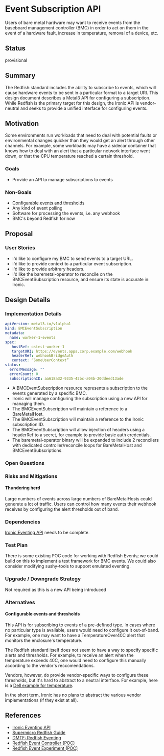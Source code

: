 <!--
 This work is licensed under a Creative Commons Attribution 3.0
 Unported License.

 http://creativecommons.org/licenses/by/3.0/legalcode
-->

# Event Subscription API

Users of bare metal hardware may want to receive events from the
baseboard management controller (BMC) in order to act on them in the
event of a hardware fault, increase in temperature, removal of a
device, etc.

## Status

provisional

## Summary

The Redfish standard includes the ability to subscribe to events, which
will cause hardware events to be sent in a particular format to a target
URI. This design document describes a Metal3 API for configuring a
subscription. While Redfish is the primary target for this design, the
Ironic API is vendor-neutral and seeks to provide a unified interface
for configuring events.

## Motivation

Some environments run workloads that need to deal with potential
faults or environmental changes quicker than they would get an alert
through other channels. For example, some workloads may have a sidecar
container that knows how to deal with an alert that a particular network
interface went down, or that the CPU temperature reached a certain
threshold.

### Goals

- Provide an API to manage subscriptions to events

### Non-Goals

- [Configurable events and thresholds](#configurable-events-and-thresholds)
- Any kind of event polling
- Software for processing the events, i.e. any webhook
- BMC's beyond Redfish for now

## Proposal

### User Stories

- I'd like to configure my BMC to send events to a target URL.
- I'd like to provide context to a particular event subscription.
- I'd like to provide arbitrary headers.
- I'd like the baremetal-operator to reconcile on the
  BMCEventSubscription resource, and ensure its state is accurate in
  Ironic.

## Design Details

### Implementation Details

```yaml
apiVersion: metal3.io/v1alpha1
kind: BMCEventSubscription
metadata:
  name: worker-1-events
spec:
   hostRef: ostest-worker-1
   targetURI: https://events.apps.corp.example.com/webhook
   headerRef: webhookBridgeAuth
   context: “SomeUserContext”
status:
  errorMessage: ""
  errorCount: 0
  subscriptionID: aa618a32-9335-42bc-a04b-20ddeed13ade
```

- A BMCEventSubscription resource represents a subscription to the events generated
  by a specific BMC.
- Ironic will manage configuring the subscription using a new API for managing them.
- The BMCEventSubscription will maintain a reference to a BareMetalHost.
- The BMCEventSubscription will maintain a reference to the Ironic
  subscription ID.
- The BMCEventSubscription will allow injection of headers using a
  headerRef to a secret, for example to provide basic auth
  credentials.
- The baremetal-operator binary will be expanded to include 2
  reconcilers with dedicated controller/reconcile loops for
  BareMetalHost and BMCEventSubscriptions.

### Open Questions

### Risks and Mitigations

#### Thundering herd

Large numbers of events across large numbers of BareMetalHosts could generate a
lot of traffic. Users can control how many events their webhook receives by
configuring the alert thresholds out of band.

### Dependencies

[Ironic Eventing API](https://storyboard.openstack.org/#!/story/2008366)
needs to be complete.

### Test Plan

There is some existing POC code for working with Redfish Events; we
could build on this to implement a test framework for BMC events. We could
also consider modifying sushy-tools to support emulated eventing.

### Upgrade / Downgrade Strategy

Not required as this is a new API being introduced

### Alternatives

#### Configurable events and thresholds

This API is for subscribing to events of a pre-defined type. In cases
where no particular type is available, users would need to configure it
out-of-band. For example, one may want to have a TemperatureOver40C
alert that monitors the enclosure's temperature.

The Redfish standard itself does not seem to have a way to specify
specific alerts and thresholds. For example, to receive an alert when
the temperature exceeds 40C, one would need to configure this manually
according to the vendor's reccomendations.

Vendors, however, do provide vendor-specific ways to configure these
thresholds, but it's hard to abstract to a neutral interface. For
example, here is a [Dell example for temperature](https://www.dell.com/support/manuals/en-jm/idrac9-lifecycle-controller-v4.x-series/idrac9_4.00.00.00_redfishapiguide_pub/temperature?guid=guid-5a798111-407b-485d-b6fb-7d6e367d4ad4&lang=en-us).

In the short term, Ironic has no plans to abstract the various vendor
implementations (if they exist at all).

## References

- [Ironic Eventing API](https://storyboard.openstack.org/#!/story/2008366)
- [Supermicro Redfish Guide](https://www.supermicro.com/manuals/other/RedfishRefGuide.pdf)
- [DMTF: Redfish Eventing](https://www.dmtf.org/sites/default/files/Redfish%20School%20-%20Events.pdf)
- [Redfish Event Controller (POC)](https://github.com/dhellmann/redfish-event-controller)
- [Redfish Event Experiment (POC)](https://github.com/dhellmann/redfish-event-experiment)
